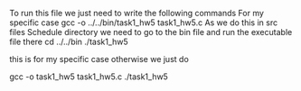 To run this file we just need to write the following commands For my specific case
gcc -o ../../bin/task1_hw5 task1_hw5.c
As we do this in src files Schedule directory we need to go to the bin file and run the executable file there
cd ../../bin
./task1_hw5


this is for my specific case otherwise we just do

gcc -o           task1_hw5 task1_hw5.c
./task1_hw5

